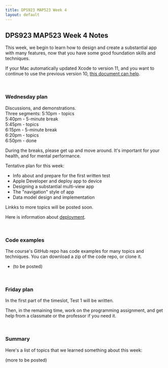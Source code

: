 ```yaml
---
title: DPS923 MAP523 Week 4
layout: default
---
```


## DPS923 MAP523 Week 4 Notes

This week, we begin to learn how to design and create a substantial app with many features, now that you have some good foundation skills and techniques. 

If your Mac automatically updated Xcode to version 11, and you want to continue to use the previous version 10, [this document can help](xcode-previous-version). 

<br>

### Wednesday plan

Discussions, and demonstrations.  
Three segments:
5:10pm - topics  
5:40pm - 5-minute break  
5:45pm - topics  
6:15pm - 5-minute break  
6:20pm - topics  
6:50pm - done  

During the breaks, please get up and move around. It's important for your health, and for mental performance. 

Tentative plan for this week:
* Info about and prepare for the first written test
* Apple Developer and deploy app to device 
* Designing a substantial multi-view app 
* The "navigation" style of app 
* Data model design and implementation 

Linkks to more topics will be posted soon. 

Here is information about [deployment](xcode-deploy). 

<br>

### Code examples

The course's GitHub repo has code examples for many topics and techniques. You can download a zip of the code repo, or clone it. 
* (to be posted) 

<br>

### Friday plan

In the first part of the timeslot, Test 1 will be written. 

Then, in the remaining time, work on the programming assignment, and get help from a classmate or the professor if you need it. 

<br>

### Summary

Here's a list of topics that we learned something about this week:

(more to be posted)  

<br>
